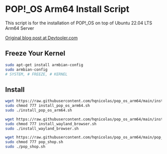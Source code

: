 # POP!_OS Arm64 Install Script

This script is for the installation of POP!_OS on top of Ubuntu 22.04 LTS Arm64 Server 

[Original blog post at Devtooler.com](https://www.devtooler.com/how-to-install-custom-pop-os-arm64-image-on-vmware-fusion-macos)

## Freeze Your Kernel
```bash
sudo apt-get install armbian-config
sudo armbian-config
# SYSTEM, # FREEZE, # KERNEL
```
## Install
```bash
wget https://raw.githubusercontent.com/hqnicolas/pop_os_arm64/main/install_pop_os_arm64.sh
sudo chmod 777 install_pop_os_arm64.sh
sudo ./install_pop_os_arm64.sh
```
```bash
wget https://raw.githubusercontent.com/hqnicolas/pop_os_arm64/main/install_wayland_browser.sh
sudo chmod 777 install_wayland_browser.sh
sudo ./install_wayland_browser.sh
```
```bash
wget https://raw.githubusercontent.com/hqnicolas/pop_os_arm64/main/pop_shop.sh
sudo chmod 777 pop_shop.sh
sudo ./pop_shop.sh
```
